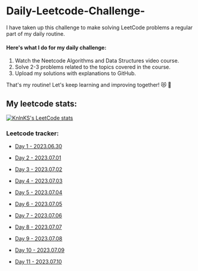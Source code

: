 # Daily-Leetcode-Challenge-

I have taken up this challenge to make solving LeetCode problems a regular part of my daily routine.

#### Here's what I do for my daily challenge:

1. Watch the Neetcode Algorithms and Data Structures video course.
2. Solve 2-3 problems related to the topics covered in the course.
3. Upload my solutions with explanations to GitHub.

That's my routine! Let's keep learning and improving together! 😻 🙌


## My leetcode stats:
[![KnlnKS's LeetCode stats](https://leetcode-stats-six.vercel.app/api?username=Kumush&theme=dark)](https://leetcode.com/Kumush/)
 

### Leetcode tracker:
* <a href="https://github.com/Kumushai9919/Daily-Leetcode-Challenge-/tree/main/LeetcodeProblems/Day1">Day 1 - 2023.06.30</a>
* <a href="https://github.com/Kumushai9919/Daily-Leetcode-Challenge-/tree/main/LeetcodeProblems/Day2">Day 2 - 2023.07.01</a>
* <a href="https://github.com/Kumushai9919/Daily-Leetcode-Challenge-/tree/main/LeetcodeProblems/Day3"> Day 3 - 2023.07.02</a>
* <a href="https://github.com/Kumushai9919/Daily-Leetcode-Challenge-/tree/main/LeetcodeProblems/Day4"> Day 4 - 2023.07.03</a>


* <a href="https://github.com/Kumushai9919/Daily-Leetcode-Challenge-/tree/main/LeetcodeProblems/Day%205%20"> Day 5 - 2023.07.04</a>  
* <a href="https://github.com/Kumushai9919/Daily-Leetcode-Challenge-/tree/main/LeetcodeProblems/Day%206"> Day 6 - 2023.07.05</a>  
* <a href="https://github.com/Kumushai9919/Daily-Leetcode-Challenge-/tree/main/LeetcodeProblems/Day%207"> Day 7 - 2023.07.06</a> 
* <a href="https://github.com/Kumushai9919/Daily-Leetcode-Challenge-/tree/main/LeetcodeProblems/Day%208"> Day 8 - 2023.07.07</a> 
* <a href="https://github.com/Kumushai9919/Daily-Leetcode-Challenge-/tree/main/LeetcodeProblems/Day9"> Day 9 - 2023.07.08</a> 
* <a href="https://github.com/Kumushai9919/Daily-Leetcode-Challenge-/tree/main/LeetcodeProblems/Day10"> Day 10 - 2023.07.09</a>
* <a href="https://github.com/Kumushai9919/Daily-Leetcode-Challenge-/tree/main/LeetcodeProblems/Day11"> Day 11 - 2023.07.10</a> 
<!-- * <a href="https://github.com/Kumushai9919/Daily-Leetcode-Challenge-/tree/main/LeetcodeProblems/Day10"> Day 12 - 2023.07.11</a> -->
<!-- * <a href="https://github.com/Kumushai9919/Daily-Leetcode-Challenge-/tree/main/LeetcodeProblems/Day10"> Day 13 - 2023.07.12</a> -->
<!-- * <a href="https://github.com/Kumushai9919/Daily-Leetcode-Challenge-/tree/main/LeetcodeProblems/Day10"> Day 14 - 2023.07.13</a> -->
<!-- * <a href="https://github.com/Kumushai9919/Daily-Leetcode-Challenge-/tree/main/LeetcodeProblems/Day10"> Day 15 - 2023.07.14</a> -->
<!-- * <a href="https://github.com/Kumushai9919/Daily-Leetcode-Challenge-/tree/main/LeetcodeProblems/Day10"> Day 16 - 2023.07.15</a> -->
<!-- * <a href="https://github.com/Kumushai9919/Daily-Leetcode-Challenge-/tree/main/LeetcodeProblems/Day10"> Day 17 - 2023.07.16</a> -->
<!-- * <a href="https://github.com/Kumushai9919/Daily-Leetcode-Challenge-/tree/main/LeetcodeProblems/Day10"> Day 18 - 2023.07.117</a> -->
 
